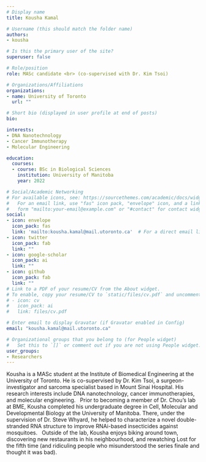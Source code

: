 ```yaml
---
# Display name
title: Kousha Kamal

# Username (this should match the folder name)
authors:
- kousha

# Is this the primary user of the site?
superuser: false

# Role/position
role: MASc candidate <br> (co-supervised with Dr. Kim Tsoi)

# Organizations/Affiliations
organizations:
- name: University of Toronto
  url: ""

# Short bio (displayed in user profile at end of posts)
bio:  

interests:
- DNA Nanotechnology
- Cancer Immunotherapy
- Molecular Engineering

education:
  courses:
  - course: BSc in Biological Sciences
    institution: University of Manitoba
    year: 2022

# Social/Academic Networking
# For available icons, see: https://sourcethemes.com/academic/docs/widgets/#icons
#   For an email link, use "fas" icon pack, "envelope" icon, and a link in the
#   form "mailto:your-email@example.com" or "#contact" for contact widget.
social:
- icon: envelope
  icon_pack: fas
  link: 'mailto:kousha.kamal@mail.utoronto.ca'  # For a direct email link, use "mailto:test@example.org".
- icon: twitter
  icon_pack: fab
  link: ""
- icon: google-scholar
  icon_pack: ai
  link: ""
- icon: github
  icon_pack: fab
  link: ""
# Link to a PDF of your resume/CV from the About widget.
# To enable, copy your resume/CV to `static/files/cv.pdf` and uncomment the lines below.  
# - icon: cv
#   icon_pack: ai
#   link: files/cv.pdf

# Enter email to display Gravatar (if Gravatar enabled in Config)
email: "kousha.kamal@mail.utoronto.ca"

# Organizational groups that you belong to (for People widget)
#   Set this to `[]` or comment out if you are not using People widget.  
user_groups:
- Researchers
---
```


Kousha is a MASc student at the Institute of Biomedical Engineering at the University of Toronto. He is co-supervised by Dr. Kim Tsoi, a surgeon-investigator and sarcoma specialist based in Mount Sinai Hospital. His research interests include DNA nanotechnology, cancer immunotherapies, and molecular engineering.  
Prior to becoming a member of Dr. Chou’s lab at BME, Kousha completed his undergraduate degree in Cell, Molecular and Developmental Biology at the University of Manitoba. There, under the supervision of Dr. Steve Whyard, he helped to characterize a novel double-stranded RNA structure to improve RNAi-based insecticides against mosquitoes.  
Outside of the lab, Kousha enjoys biking around town, discovering new restaurants in his neighbourhood, and rewatching Lost for the fifth time (and ridiculing people who misunderstood the series finale and thought it was bad).

